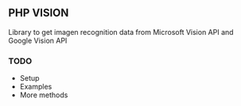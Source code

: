 ## PHP VISION ##

Library to get imagen recognition data from Microsoft Vision API and Google Vision API

### TODO ###
- Setup
- Examples
- More methods